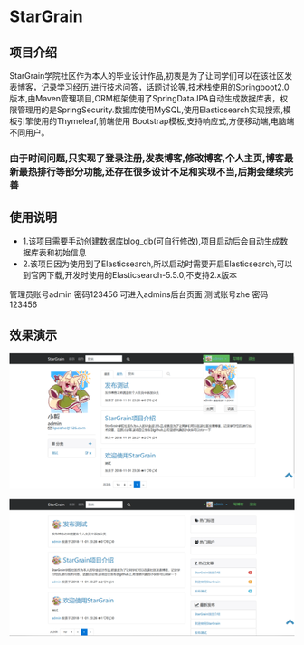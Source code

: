 # StarGrain
## 项目介绍
StarGrain学院社区作为本人的毕业设计作品,初衷是为了让同学们可以在该社区发表博客，记录学习经历,进行技术问答，话题讨论等,技术栈使用的Springboot2.0版本,由Maven管理项目,ORM框架使用了SpringDataJPA自动生成数据库表，权限管理用的是SpringSecurity.数据库使用MySQL,使用Elasticsearch实现搜索,模板引擎使用的Thymeleaf,前端使用 Bootstrap模板,支持响应式,方便移动端,电脑端不同用户。 
### 由于时间问题,只实现了登录注册,发表博客,修改博客,个人主页,博客最新最热排行等部分功能,还存在很多设计不足和实现不当,后期会继续完善

## 使用说明
- 1.该项目需要手动创建数据库blog_db(可自行修改),项目启动后会自动生成数据库表和初始信息
- 2.该项目因为使用到了Elasticsearch,所以启动时需要开启Elasticsearch,可以到官网下载,开发时使用的Elasticsearch-5.5.0,不支持2.x版本



管理员账号admin 密码123456       可进入admins后台页面
测试账号zhe 密码123456

## 效果演示

![   ](https://github.com/muzixiaozhe/StarGrain/blob/master/blog/src/main/resources/static/images/1.png)

![   ](https://github.com/muzixiaozhe/StarGrain/blob/master/blog/src/main/resources/static/images/2.png)